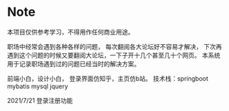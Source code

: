 # Note
本项目仅供参考学习，不得用作任何商业用途。

职场中经常会遇到各种各样的问题，
每次翻阅各大论坛好不容易才解决，
下次再遇到这个问题的时候又要翻阅大论坛，一下子开十几个甚至几十个网页。
本系统用于记录职场遇到过的问题已经当时的解决方案。

前端小白，设计小白，
登录界面仿知乎，主页仿b站。
技术栈：springboot mybatis mysql jquery 

2021/7/21 登录注册功能
